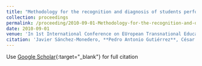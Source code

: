 ```yaml
---
title: "Methodology for the recognition and diagnosis of students performance by discriminant analisys and artificial neural networks"
collection: proceedings
permalink: /proceeding/2010-09-01-Methodology-for-the-recognition-and-diagnosis-of-students-performance-by-discriminant-analisys-and-artificial-neural-networks
date: 2010-09-01
venue: 'In 1st International Conference on EUropean Transnational Education (ICEUTE2010)'
citation: 'Javier Sánchez-Monedero, **Pedro Antonio Gutiérrez**, César Hervás-Martínez, Manuel Cruz-Ramírez, Juan Carlos Fernández, Francisco Fernandez-Navarro, &quot;Methodology for the recognition and diagnosis of students performance by discriminant analisys and artificial neural networks.&quot; In 1st International Conference on EUropean Transnational Education (ICEUTE2010), 2010, Burgos, Spain, pp.107-115.'
---
```

Use [Google Scholar](https://scholar.google.com/scholar?q=Methodology+for+the+recognition+and+diagnosis+of+students+performance+by+discriminant+analisys+and+artificial+neural+networks){:target="_blank"} for full citation